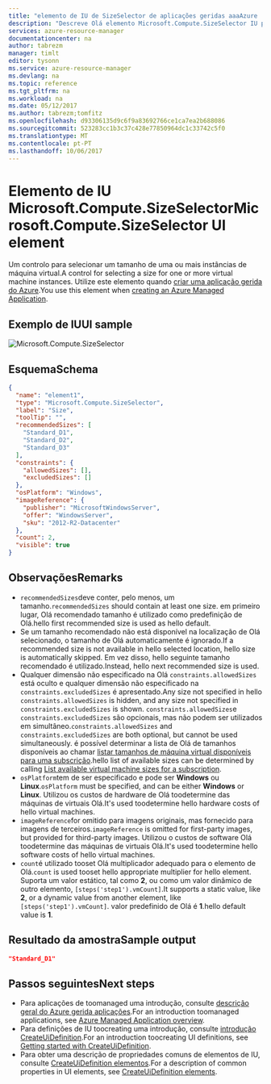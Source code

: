 ```yaml
---
title: "elemento de IU de SizeSelector de aplicações geridas aaaAzure | Microsoft Docs"
description: "Descreve Olá elemento Microsoft.Compute.SizeSelector IU para aplicações geridas do Azure"
services: azure-resource-manager
documentationcenter: na
author: tabrezm
manager: timlt
editor: tysonn
ms.service: azure-resource-manager
ms.devlang: na
ms.topic: reference
ms.tgt_pltfrm: na
ms.workload: na
ms.date: 05/12/2017
ms.author: tabrezm;tomfitz
ms.openlocfilehash: d93306135d9c6f9a83692766ce1ca7ea2b688086
ms.sourcegitcommit: 523283cc1b3c37c428e77850964dc1c33742c5f0
ms.translationtype: MT
ms.contentlocale: pt-PT
ms.lasthandoff: 10/06/2017
---
```

# <a name="microsoftcomputesizeselector-ui-element"></a><span data-ttu-id="9edb9-103">Elemento de IU Microsoft.Compute.SizeSelector</span><span class="sxs-lookup"><span data-stu-id="9edb9-103">Microsoft.Compute.SizeSelector UI element</span></span>
<span data-ttu-id="9edb9-104">Um controlo para selecionar um tamanho de uma ou mais instâncias de máquina virtual.</span><span class="sxs-lookup"><span data-stu-id="9edb9-104">A control for selecting a size for one or more virtual machine instances.</span></span> <span data-ttu-id="9edb9-105">Utilize este elemento quando [criar uma aplicação gerida do Azure](managed-application-publishing.md).</span><span class="sxs-lookup"><span data-stu-id="9edb9-105">You use this element when [creating an Azure Managed Application](managed-application-publishing.md).</span></span>

## <a name="ui-sample"></a><span data-ttu-id="9edb9-106">Exemplo de IU</span><span class="sxs-lookup"><span data-stu-id="9edb9-106">UI sample</span></span>
![Microsoft.Compute.SizeSelector](./media/managed-application-elements/microsoft.compute.sizeselector.png)

## <a name="schema"></a><span data-ttu-id="9edb9-108">Esquema</span><span class="sxs-lookup"><span data-stu-id="9edb9-108">Schema</span></span>
```json
{
  "name": "element1",
  "type": "Microsoft.Compute.SizeSelector",
  "label": "Size",
  "toolTip": "",
  "recommendedSizes": [
    "Standard_D1",
    "Standard_D2",
    "Standard_D3"
  ],
  "constraints": {
    "allowedSizes": [],
    "excludedSizes": []
  },
  "osPlatform": "Windows",
  "imageReference": {
    "publisher": "MicrosoftWindowsServer",
    "offer": "WindowsServer",
    "sku": "2012-R2-Datacenter"
  },
  "count": 2,
  "visible": true
}
```

## <a name="remarks"></a><span data-ttu-id="9edb9-109">Observações</span><span class="sxs-lookup"><span data-stu-id="9edb9-109">Remarks</span></span>
- <span data-ttu-id="9edb9-110">`recommendedSizes`deve conter, pelo menos, um tamanho.</span><span class="sxs-lookup"><span data-stu-id="9edb9-110">`recommendedSizes` should contain at least one size.</span></span> <span data-ttu-id="9edb9-111">em primeiro lugar, Olá recomendado tamanho é utilizado como predefinição de Olá.</span><span class="sxs-lookup"><span data-stu-id="9edb9-111">hello first recommended size is used as hello default.</span></span>
- <span data-ttu-id="9edb9-112">Se um tamanho recomendado não está disponível na localização de Olá selecionado, o tamanho de Olá automaticamente é ignorado.</span><span class="sxs-lookup"><span data-stu-id="9edb9-112">If a recommended size is not available in hello selected location, hello size is automatically skipped.</span></span> <span data-ttu-id="9edb9-113">Em vez disso, hello seguinte tamanho recomendado é utilizado.</span><span class="sxs-lookup"><span data-stu-id="9edb9-113">Instead, hello next recommended size is used.</span></span>
- <span data-ttu-id="9edb9-114">Qualquer dimensão não especificado na Olá `constraints.allowedSizes` está oculto e qualquer dimensão não especificado na `constraints.excludedSizes` é apresentado.</span><span class="sxs-lookup"><span data-stu-id="9edb9-114">Any size not specified in hello `constraints.allowedSizes` is hidden, and any size not specified in `constraints.excludedSizes` is shown.</span></span>
<span data-ttu-id="9edb9-115">`constraints.allowedSizes`e `constraints.excludedSizes` são opcionais, mas não podem ser utilizados em simultâneo.</span><span class="sxs-lookup"><span data-stu-id="9edb9-115">`constraints.allowedSizes` and `constraints.excludedSizes` are both optional, but cannot be used simultaneously.</span></span> <span data-ttu-id="9edb9-116">é possível determinar a lista de Olá de tamanhos disponíveis ao chamar [listar tamanhos de máquina virtual disponíveis para uma subscrição](/rest/api/compute/virtualmachines/virtualmachines-list-sizes-region).</span><span class="sxs-lookup"><span data-stu-id="9edb9-116">hello list of available sizes can be determined by calling [List available virtual machine sizes for a subscription](/rest/api/compute/virtualmachines/virtualmachines-list-sizes-region).</span></span>
- <span data-ttu-id="9edb9-117">`osPlatform`tem de ser especificado e pode ser **Windows** ou **Linux**.</span><span class="sxs-lookup"><span data-stu-id="9edb9-117">`osPlatform` must be specified, and can be either **Windows** or **Linux**.</span></span> <span data-ttu-id="9edb9-118">Utilizou os custos de hardware de Olá toodetermine das máquinas de virtuais Olá.</span><span class="sxs-lookup"><span data-stu-id="9edb9-118">It's used toodetermine hello hardware costs of hello virtual machines.</span></span>
- <span data-ttu-id="9edb9-119">`imageReference`for omitido para imagens originais, mas fornecido para imagens de terceiros.</span><span class="sxs-lookup"><span data-stu-id="9edb9-119">`imageReference` is omitted for first-party images, but provided for third-party images.</span></span> <span data-ttu-id="9edb9-120">Utilizou o custos de software Olá toodetermine das máquinas de virtuais Olá.</span><span class="sxs-lookup"><span data-stu-id="9edb9-120">It's used toodetermine hello software costs of hello virtual machines.</span></span>
- <span data-ttu-id="9edb9-121">`count`é utilizado tooset Olá multiplicador adequado para o elemento de Olá.</span><span class="sxs-lookup"><span data-stu-id="9edb9-121">`count` is used tooset hello appropriate multiplier for hello element.</span></span> <span data-ttu-id="9edb9-122">Suporta um valor estático, tal como **2**, ou como um valor dinâmico de outro elemento, `[steps('step1').vmCount]`.</span><span class="sxs-lookup"><span data-stu-id="9edb9-122">It supports a static value, like **2**, or a dynamic value from another element, like `[steps('step1').vmCount]`.</span></span> <span data-ttu-id="9edb9-123">valor predefinido de Olá é **1**.</span><span class="sxs-lookup"><span data-stu-id="9edb9-123">hello default value is **1**.</span></span>

## <a name="sample-output"></a><span data-ttu-id="9edb9-124">Resultado da amostra</span><span class="sxs-lookup"><span data-stu-id="9edb9-124">Sample output</span></span>
```json
"Standard_D1"
```

## <a name="next-steps"></a><span data-ttu-id="9edb9-125">Passos seguintes</span><span class="sxs-lookup"><span data-stu-id="9edb9-125">Next steps</span></span>
* <span data-ttu-id="9edb9-126">Para aplicações de toomanaged uma introdução, consulte [descrição geral do Azure gerida aplicações](managed-application-overview.md).</span><span class="sxs-lookup"><span data-stu-id="9edb9-126">For an introduction toomanaged applications, see [Azure Managed Application overview](managed-application-overview.md).</span></span>
* <span data-ttu-id="9edb9-127">Para definições de IU toocreating uma introdução, consulte [introdução CreateUiDefinition](managed-application-createuidefinition-overview.md).</span><span class="sxs-lookup"><span data-stu-id="9edb9-127">For an introduction toocreating UI definitions, see [Getting started with CreateUiDefinition](managed-application-createuidefinition-overview.md).</span></span>
* <span data-ttu-id="9edb9-128">Para obter uma descrição de propriedades comuns de elementos de IU, consulte [CreateUiDefinition elementos](managed-application-createuidefinition-elements.md).</span><span class="sxs-lookup"><span data-stu-id="9edb9-128">For a description of common properties in UI elements, see [CreateUiDefinition elements](managed-application-createuidefinition-elements.md).</span></span>
